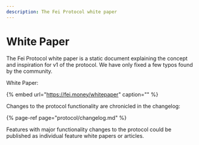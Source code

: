 ```yaml
---
description: The Fei Protocol white paper
---
```


# White Paper

The Fei Protocol white paper is a static document explaining the concept and inspiration for v1 of the protocol. We have only fixed a few typos found by the community.

White Paper:

{% embed url="https://fei.money/whitepaper" caption="" %}

Changes to the protocol functionality are chronicled in the changelog:

{% page-ref page="protocol/changelog.md" %}

Features with major functionality changes to the protocol could be published as individual feature white papers or articles.

